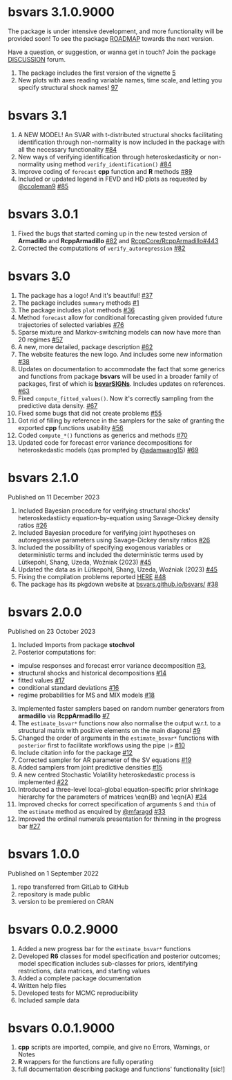 # bsvars 3.1.0.9000

The package is under intensive development, and more functionality will be provided soon! To see the package [ROADMAP](https://github.com/bsvars/bsvars/milestones) towards the next version.

Have a question, or suggestion, or wanna get in touch? Join the package [DISCUSSION](https://github.com/bsvars/bsvars/discussions) forum.

1. The package includes the first version of the vignette [5](https://github.com/bsvars/bsvars/issues/5)
2. New plots with axes reading variable names, time scale, and letting you specify structural shock names! [97](https://github.com/bsvars/bsvars/issues/97)


# bsvars 3.1

1. A NEW MODEL! An SVAR with t-distributed structural shocks facilitating identification through non-normality is now included in the package with all the necessary functionality [#84](https://github.com/bsvars/bsvars/issues/84)
2. New ways of verifying identification through heteroskedasticity or non-normality using method `verify_identification()` [#84](https://github.com/bsvars/bsvars/issues/84)
3. Improve coding of `forecast` **cpp** function and **R** methods [#89](https://github.com/bsvars/bsvars/issues/89)
4. Included or updated legend in FEVD and HD plots as requested by [@ccoleman9](https://github.com/ccoleman9) [#85](https://github.com/bsvars/bsvars/issues/85)

# bsvars 3.0.1

1. Fixed the bugs that started coming up in the new tested version of **Armadillo** and **RcppArmadillo** [#82](https://github.com/bsvars/bsvars/issues/82) and [RcppCore/RcppArmadillo#443](https://github.com/RcppCore/RcppArmadillo/issues/443)
2. Corrected the computations of `verify_autoregression` [#82](https://github.com/bsvars/bsvars/issues/82)


# bsvars 3.0

1. The package has a logo! And it's beautiful! [#37](https://github.com/bsvars/bsvars/issues/37)
2. The package includes `summary` methods [#1](https://github.com/bsvars/bsvars/issues/1)
3. The package includes `plot` methods [#36](https://github.com/bsvars/bsvars/issues/36)
4. Method `forecast` allow for conditional forecasting given provided future trajectories of selected variables [#76](https://github.com/bsvars/bsvars/issues/76)
5. Sparse mixture and Markov-switching models can now have more than 20 regimes [#57](https://github.com/bsvars/bsvars/issues/57)
6. A new, more detailed, package description [#62](https://github.com/bsvars/bsvars/issues/62)
7. The website features the new logo. And includes some new information [#38](https://github.com/bsvars/bsvars/issues/38)
8. Updates on documentation to accommodate the fact that some generics and functions from package **bsvars** will be used in a broader family of packages, first of which is [**bsvarSIGNs**](https://github.com/bsvars/bsvarSIGNs). Includes updates on references. [#63](https://github.com/bsvars/bsvars/issues/63)
9. Fixed `compute_fitted_values()`. Now it's correctly sampling from the predictive data density. [#67](https://github.com/bsvars/bsvars/issues/67)
10. Fixed some bugs that did not create problems [#55](https://github.com/bsvars/bsvars/issues/55)
11. Got rid of filling by reference in the samplers for the sake of granting the exported **cpp** functions usability [#56](https://github.com/bsvars/bsvars/issues/56)
12. Coded `compute_*()` functions as generics and methods [#70](https://github.com/bsvars/bsvars/issues/70)
13. Updated code for forecast error variance decompositions for heteroskedastic models (qas prompted by [@adamwang15](https://github.com/adamwang15)) [#69](https://github.com/bsvars/bsvars/issues/69)

# bsvars 2.1.0

Published on 11 December 2023

1. Included Bayesian procedure for verifying structural shocks' heteroskedastiicty equation-by-equation using Savage-Dickey density ratios [#26](https://github.com/bsvars/bsvars/issues/26)
2. Included Bayesian procedure for verifying joint hypotheses on autoregressive parameters using Savage-Dickey density ratios [#26](https://github.com/bsvars/bsvars/issues/26)
3. Included the possibility of specifying exogenous variables or deterministic terms and included the deterministic terms used by Lütkepohl, Shang, Uzeda, Woźniak (2023) [#45](https://github.com/bsvars/bsvars/issues/45)
4. Updated the data as in Lütkepohl, Shang, Uzeda, Woźniak (2023) [#45](https://github.com/bsvars/bsvars/issues/45)
5. Fixing the compilation problems reported [HERE](https://cran.r-project.org/web/checks/check_results_bsvars.html) [#48](https://github.com/bsvars/bsvars/issues/48)
6. The package has its pkgdown website at [bsvars.github.io/bsvars/](https://bsvars.github.io/bsvars/) [#38](https://github.com/bsvars/bsvars/issues/38)

# bsvars 2.0.0

Published on 23 October 2023

1.  Included Imports from package **stochvol**
2.  Posterior computations for:

-   impulse responses and forecast error variance decomposition [#3](https://github.com/bsvars/bsvars/issues/3),
-   structural shocks and historical decompositions [#14](https://github.com/bsvars/bsvars/issues/14)
-   fitted values [#17](https://github.com/bsvars/bsvars/issues/17)
-   conditional standard deviations [#16](https://github.com/bsvars/bsvars/issues/16)
-   regime probabilities for MS and MIX models [#18](https://github.com/bsvars/bsvars/issues/18)

3.  Implemented faster samplers based on random number generators from **armadillo** via **RcppArmadillo** [#7](https://github.com/bsvars/bsvars/issues/7)
4.  The `estimate_bsvar*` functions now also normalise the output w.r.t. to a structural matrix with positive elements on the main diagonal [#9](https://github.com/bsvars/bsvars/issues/9)
5.  Changed the order of arguments in the `estimate_bsvar*` functions with `posterior` first to facilitate workflows using the pipe `|>` [#10](https://github.com/bsvars/bsvars/issues/10)
6.  Include citation info for the package [#12](https://github.com/bsvars/bsvars/issues/12)
7.  Corrected sampler for AR parameter of the SV equations [#19](https://github.com/bsvars/bsvars/issues/19)
8.  Added samplers from joint predictive densities [#15](https://github.com/bsvars/bsvars/issues/15)
9.  A new centred Stochastic Volatility heteroskedastic process is implemented [#22](https://github.com/bsvars/bsvars/issues/22)
10. Introduced a three-level local-global equation-specific prior shrinkage hierarchy for the parameters of matrices \eqn{B} and \eqn{A} [#34](https://github.com/bsvars/bsvars/issues/34)
11. Improved checks for correct specification of arguments `S` and `thin` of the `estimate` method as enquired by [@mfaragd](https://github.com/mfaragd) [#33](https://github.com/bsvars/bsvars/issues/33)
12. Improved the ordinal numerals presentation for thinning in the progress bar [#27](https://github.com/bsvars/bsvars/issues/27)

# bsvars 1.0.0

Published on 1 September 2022

1.  repo transferred from GitLab to GitHub
2.  repository is made public
3.  version to be premiered on CRAN

# bsvars 0.0.2.9000

1.  Added a new progress bar for the `estimate_bsvar*` functions
2.  Developed **R6** classes for model specification and posterior outcomes; model specification includes sub-classes for priors, identifying restrictions, data matrices, and starting values
3.  Added a complete package documentation
4.  Written help files
5.  Developed tests for MCMC reproducibility
6.  Included sample data

# bsvars 0.0.1.9000

1.  **cpp** scripts are imported, compile, and give no Errors, Warnings, or Notes
2.  **R** wrappers for the functions are fully operating
3.  full documentation describing package and functions' functionality [sic!]
